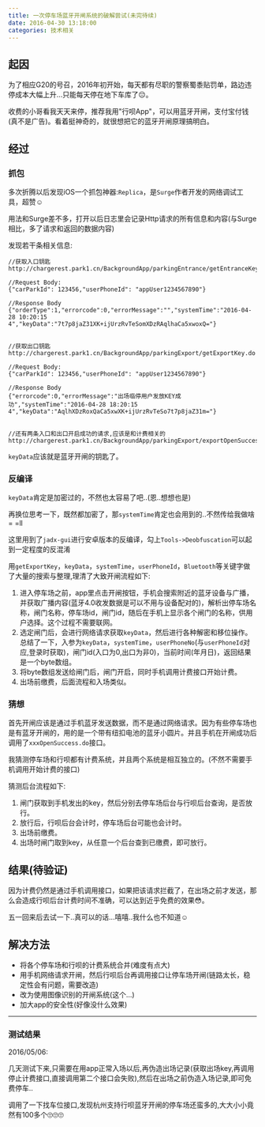 ```yaml
---
title: 一次停车场蓝牙开闸系统的破解尝试(未完待续)
date: 2016-04-30 13:18:00
categories: 技术相关
---
```



## 起因

为了相应G20的号召，2016年初开始，每天都有尽职的警察蜀黍贴罚单，路边违停成本大幅上升...只能每天停在地下车库了😔。

收费的小哥看我天天来停，推荐我用"行呗App"，可以用蓝牙开闸，支付宝付钱(真不是广告)。看着挺神奇的，就很想把它的蓝牙开闸原理搞明白。

## 经过

### 抓包

多次折腾以后发现iOS一个抓包神器:`Replica`，是`Surge`作者开发的网络调试工具，超赞☺️

用法和Surge差不多，打开以后日志里会记录Http请求的所有信息和内容(与Surge相比，多了请求和返回的数据内容)

<!-- more -->

发现若干条相关信息:

```
//获取入口钥匙
http://chargerest.park1.cn/BackgroundApp/parkingEntrance/getEntranceKey.do

//Request Body:
{"carParkId": 123456,"userPhoneId": "appUser1234567890"}

//Response Body
{"orderType":1,"errorcode":0,"errorMessage":"","systemTime":"2016-04-28 10:20:15 4","keyData":"7t7p8jaZ31XK+ijUrzRvTeSomXDzRAqlhaCa5xwoxQ="}


//获取出口钥匙
http://chargerest.park1.cn/BackgroundApp/parkingExport/getExportKey.do

//Request Body:
{"carParkId": 123456,"userPhoneId": "appUser1234567890"}

//Response Body
{"errorcode":0,"errorMessage":"出场临停用户发放KEY成功","systemTime":"2016-04-28 18:20:15 4","keyData":"AqlhXDzRoxQaCa5xwXK+ijUrzRvTeSo7t7p8jaZ31m="}


//还有两条入口和出口开启成功的请求,应该是和计费相关的
http://chargerest.park1.cn/BackgroundApp/parkingExport/exportOpenSuccess.do
```

`keyData`应该就是蓝牙开闸的钥匙了。

### 反编译

`keyData`肯定是加密过的，不然也太容易了吧..(恩..想想也是)

再换位思考一下，既然都加密了，那`systemTime`肯定也会用到的..不然传给我做啥= =ll

这里用到了`jadx-gui`进行安卓版本的反编译，勾上`Tools->Deobfuscation`可以起到一定程度的反混淆

用`getExportKey`，`keyData`，`systemTime`，`userPhoneId`，`Bluetooth`等关键字做了大量的搜索与整理,理清了大致开闸流程如下:

1. 进入停车场之前，app里点击开闸按钮，手机会搜索附近的蓝牙设备与广播，并获取广播内容(蓝牙4.0收发数据是可以不用与设备配对的)，解析出停车场名称，闸门名称，停车场id，闸门id，随后在手机上显示各个闸门的名称，供用户选择。这个过程不需要联网。
2. 选定闸门后，会进行网络请求获取`keyData`，然后进行各种解密和移位操作。总结了一下，入参为`keyData`，`systemTime`，`userPhoneNo`(与`userPhoneId`对应,登录时获取)，闸门id(入口为0,出口为非0)，当前时间(年月日)，返回结果是一个byte数组。
3. 将byte数组发送给闸门后，闸门开启，同时手机调用计费接口开始计费。
4. 出场前缴费，后面流程和入场类似。

### 猜想

首先开闸应该是通过手机蓝牙发送数据，而不是通过网络请求。因为有些停车场也是有蓝牙开闸的，用的是一个带有纽扣电池的蓝牙小圆片。并且手机在开闸成功后调用了`xxxOpenSuccess.do`接口。

我猜测停车场和行呗都有计费系统，并且两个系统是相互独立的。(不然不需要手机调用开始计费的接口)

猜测后台流程如下:

1. 闸门获取到手机发出的key，然后分别去停车场后台与行呗后台查询，是否放行。
2. 放行后，行呗后台会计时，停车场后台可能也会计时。
3. 出场前缴费。
4. 出场时闸门取到key，从任意一个后台查到已缴费，即可放行。

## 结果(待验证)

因为计费仍然是通过手机调用接口，如果把该请求拦截了，在出场之前才发送，那么会造成行呗后台计费时间不准确，可以达到近乎免费的效果😳。

五一回来后去试一下..真可以的话...嘻嘻..我什么也不知道☺️

## 解决方法

- 将各个停车场和行呗的计费系统合并(难度有点大)
- 用手机网络请求开闸，然后行呗后台再调用接口让停车场开闸(链路太长，稳定性会有问题，需要改造)
- 改为使用图像识别的开闸系统(这个...)
- 加大app的安全性(好像没什么效果)

----

### 测试结果 

2016/05/06:

几天测试下来,只需要在用app正常入场以后,再伪造出场记录(获取出场key,再调用停止计费接口,直接调用第二个接口会失败),然后在出场之前伪造入场记录,即可免费停车..

调用了一下找车位接口,发现杭州支持行呗蓝牙开闸的停车场还蛮多的,大大小小竟然有100多个🙄🙄🙄
